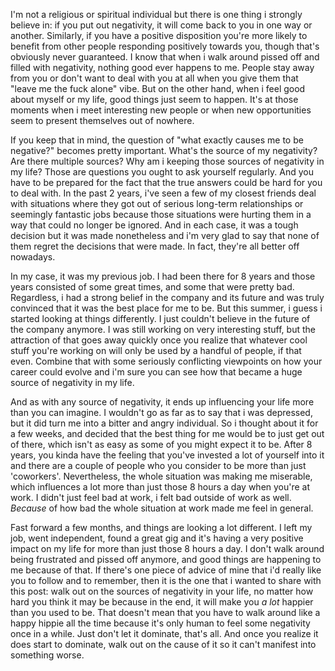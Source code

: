 I'm not a religious or spiritual individual but there is one thing i strongly believe in: if you put out negativity, it will come back to you in one way or another.  Similarly, if you have a positive disposition you're more likely to benefit from other people responding positively towards you, though that's obviously never guaranteed. I know that when i walk around pissed off and filled with negativity, nothing good ever happens to me.  People stay away from you or don't want to deal with you at all when you give them that "leave me the fuck alone" vibe.  But on the other hand, when i feel good about myself or my life, good things just seem to happen.  It's at those moments when i meet interesting new people or when new opportunities seem to present themselves out of nowhere.  

If you keep that in mind, the question of "what exactly causes me to be negative?" becomes pretty important.  What's the source of my negativity? Are there multiple sources? Why am i keeping those sources of negativity in my life? Those are questions you ought to ask yourself regularly.  And you have to be prepared for the fact that the true answers could be hard for you to deal with.  In the past 2 years, i've seen a few of my closest friends deal with situations where they got out of serious long-term relationships or seemingly fantastic jobs because those situations were hurting them in a way that could no longer be ignored.  And in each case, it was a tough decision but it was made nonetheless and i'm very glad to say that none of them regret the decisions that were made.  In fact, they're all better off nowadays. 

In my case, it was my previous job.  I had been there for 8 years and those years consisted of some great times, and some that were pretty bad.  Regardless, i had a strong belief in the company and its future and was truly convinced that it was the best place for me to be.  But this summer, i guess i started looking at things differently.  I just couldn't believe in the future of the company anymore.  I was still working on very interesting stuff, but the attraction of that goes away quickly once you realize that whatever cool stuff you're working on will only be used by a handful of people, if that even.  Combine that with some seriously conflicting viewpoints on how your career could evolve and i'm sure you can see how that became a huge source of negativity in my life. 

And as with any source of negativity, it ends up influencing your life more than you can imagine.  I wouldn't go as far as to say that i was depressed, but it did turn me into a bitter and angry individual.  So i thought about it for a few weeks, and decided that the best thing for me would be to just get out of there, which isn't as easy as some of you might expect it to be.  After 8 years, you kinda have the feeling that you've invested a lot of yourself into it and there are a couple of people who you consider to be more than just 'coworkers'. Nevertheless, the whole situation was making me miserable, which influences a lot more than just those 8 hours a day when you're at work.  I didn't just feel bad at work, i felt bad outside of work as well.  <em>Because</em> of how bad the whole situation at work made me feel in general. 

Fast forward a few months, and things are looking a lot different.  I left my job, went independent, found a great gig and it's having a very positive impact on my life for more than just those 8 hours a day.  I don't walk around being frustrated and pissed off anymore, and good things are happening to me because of that.  If there's one piece of advice of mine that i'd really like you to follow and to remember, then it is the one that i wanted to share with this post: walk out on the sources of negativity in your life, no matter how hard you think it may be because in the end, it will make you <em>a lot</em> happier than you used to be. That doesn't mean that you have to walk around like a happy hippie all the time because it's only human to feel some negativity once in a while.  Just don't let it dominate, that's all.  And once you realize it does start to dominate, walk out on the cause of it so it can't manifest into something worse.